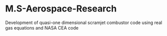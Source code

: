 # M.S-Aerospace-Research
Development of quasi-one dimensional scramjet combustor code using real gas equations and NASA CEA code
